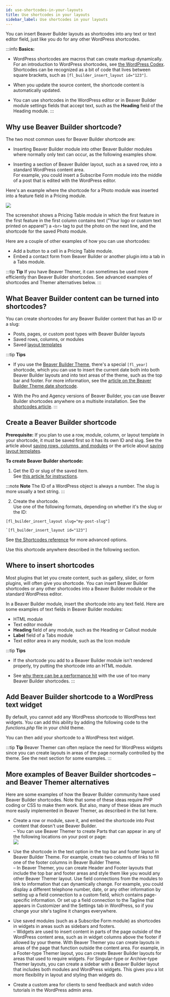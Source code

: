 ```yaml
---
id: use-shortcodes-in-your-layouts
title: Use shortcodes in your layouts
sidebar_label: Use shortcodes in your layouts
---
```


You can insert Beaver Builder layouts as shortcodes into any text or text
editor field, just like you do for any other WordPress shortcodes.

:::info **Basics:**
* WordPress shortcodes are macros that can create markup dynamically. For an introduction to WordPress shortcodes, see [the WordPress Codex](https://codex.wordpress.org/Shortcode). Shortcodes can be recognized as a bit of code that lives between square brackets, such as `[fl_builder_insert_layout id="123"]`.

* When you update the source content, the shortcode content is automatically updated.

* You can use shortcodes in the WordPress editor or in Beaver Builder module settings fields that accept text, such as the **Heading** field of the Heading module.
:::

##  Why use Beaver Builder shortcode?

The two most common uses for Beaver Builder shortcode are:

* Inserting Beaver Builder module into other Beaver Builder modules where normally only text can occur, as the following examples show.

* Inserting a section of Beaver Builder layout, such as a saved row, into a standard WordPress content area.  
For example, you could insert a Subscribe Form module into the middle of a
post that is edited with the WordPress editor.

Here's an example where the shortcode for a Photo module was inserted into a
feature field in a Pricing module.

![](/img/how-to-tips-shortcodes-in-layout-1.png)

The screenshot shows a Pricing Table module in which the first feature in the
first feature in the first column contains text ("Your logo or custom text
printed on apparel") a `<br>` tag to put the photo on the next line, and the
shortcode for the saved Photo module.

Here are a couple of other examples of how you can use shortcodes:

  * Add a button to a cell in a Pricing Table module.
  * Embed a contact form from Beaver Builder or another plugin into a tab in a Tabs module.

:::tip **Tip**
If you have Beaver Themer, it can sometimes be used more efficiently
than Beaver Builder shortcodes. See advanced examples of shortcodes and Themer
alternatives below.
:::

## What Beaver Builder content can be turned into shortcodes?

You can create shortcodes for any Beaver Builder content that has an ID or a
slug:

  * Posts, pages, or custom post types with Beaver Builder layouts
  * Saved rows, columns, or modules
  * Saved [layout templates](/./general/glossary#layout-template-bb)

:::tip **Tips**

  * If you use the [Beaver Builder Theme](https://www.wpbeaverbuilder.com/wordpress-framework-theme/), there's a special `[fl_year]` shortcode, which you can use to insert the current date both into both Beaver Builder layouts and into text areas of the theme, such as the top bar and footer. For more information, see the [article on the Beaver Builder Theme date shortcode](/bb-theme/defaults-for-layouts-content/shortcode-for-current-date.md).

  * With the Pro and Agency versions of Beaver Builder, you can use Beaver Builder shortcodes anywhere on a multisite installation. See the [shortcodes article](/beaver-builder/advanced-builder-techniques/shortcodes/use-shortcodes-in-your-layouts.md).
:::

## Create a Beaver Builder shortcode

**Prerequisite:** If you plan to use a row, module, column, or layout template
in your shortcode, it must be saved first so it has its own ID and slug. See
the article about [saving rows, columns, and modules](/beaver-builder/layouts/templates/save-a-row-column-or-module-for-reuse.md) or the article about [saving layout templates](/beaver-builder/layouts/templates/create-and-save-a-custom-layout-template.md).

**To create Beaver Builder shortcode:**

1. Get the ID or slug of the saved item.   
See [this article for instructions](/beaver-builder/advanced-builder-techniques/shortcodes/get-the-slug-or-id-for-a-shortcode.md).  

:::note **Note**
The ID of a WordPress object is always a number. The slug is more
usually a text string.
:::

  2. Create the shortcode.   
Use one of the following formats, depending on whether it's the slug or the ID:

  ```markup
  [fl_builder_insert_layout slug="my-post-slug"]
  ```
  ```markup
  `[fl_builder_insert_layout id="123"]
  ```

See [the Shortcodes reference](/beaver-builder/advanced-builder-techniques/shortcodes/shortcode-reference.md) for more advanced
options.

Use this shortcode anywhere described in the following section.

## Where to insert shortcodes

Most plugins that let you create content, such as gallery, slider, or form
plugins, will often give you shortcode. You can insert Beaver Builder
shortcodes or any other shortcodes into a Beaver Builder module or the
standard WordPress editor.

In a Beaver Builder module, insert the shortcode into any text field. Here are
some examples of text fields in Beaver Builder modules:

  * HTML module
  * Text editor module
  * **Heading** field of any module, such as the Heading or Callout module
  * **Label** field of a Tabs module
  * Text editor area in any module, such as the Icon module

:::tip **Tips**
* If the shortcode you add to a Beaver Builder module isn't rendered properly, try putting the shortcode into an HTML module.

* See [why there can be a performance hit](/beaver-builder/advanced-builder-techniques/shortcodes/shortcode-performance.md) with the use of too many Beaver Builder shortcodes.
:::

## Add Beaver Builder shortcode to a WordPress text widget

By default, you cannot add any WordPress shortcode to WordPress text widgets.
You can add this ability by adding the following code to the _functions.php_
file in your child theme.

You can then add your shortcode to a WordPress text widget.

:::tip **Tip**
Beaver Themer can often replace the need for WordPress widgets since
you can create layouts in areas of the page normally controlled by the theme.
See the next section for some examples.
:::

## More examples of Beaver Builder shortcodes – and Beaver Themer alternatives

Here are some examples of how the Beaver Builder community have used Beaver
Builder shortcodes. Note that some of these ideas require PHP coding or CSS to
make them work. But also, many of these ideas are much more easily implemented
in Beaver Themer, as described in the list here.

  * Create a row or module, save it, and embed the shortcode into Post content that doesn't use Beaver Builder.  
– You can use Beaver Themer to create Parts that can appear in any of the
following locations on your post or page:  
![](/img/how-to-tips-shortcodes-in-layout-2.png)

  * Use the shortcode in the text option in the top bar and footer layout in Beaver Builder Theme. For example, create two columns of links to fill one of the footer columns in Beaver Builder Theme.  
– In Beaver Themer, you can create Header and Footer layouts that include the
top bar and footer areas and style them like you would any other Beaver Themer
layout. Use field connections from the modules to link to information that can
dynamically change. For example, you could display a different telephone
number, date, or any other information by setting up a field connection to a
custom field, which contains page-specific information. Or set up a field
connection to the Tagline that appears in Customizer and the Settings tab in
WordPress, so if you change your site's tagline it changes everywhere.

  * Use saved modules (such as a Subscribe Form module) as shortcodes in widgets in areas such as sidebars and footers.  
– Widgets are used to insert content in parts of the page outside of the
WordPress content area, such as in widget columns above the footer if allowed
by your theme. With Beaver Themer you can create layouts in areas of the page
that function outside the content area. For example, in a Footer-type Themer
layout, you can create Beaver Builder layouts for areas that used to require
widgets. For Singular-type or Archive-type Themer layouts, you can create a
sidebar with a Beaver Builder layout that includes both modules and WordPress
widgets. This gives you a lot more flexibility in layout and styling than
widgets do.

  * Create a custom area for clients to send feedback and watch video tutorials in the WordPress admin area.
